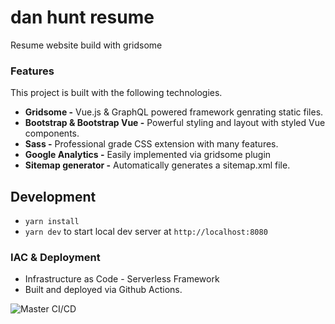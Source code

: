 # dan hunt resume
Resume website build with gridsome

### Features

This project is built with the following technologies.

- **Gridsome -** Vue.js & GraphQL powered framework genrating static files.
- **Bootstrap & Bootstrap Vue -** Powerful styling and layout with styled Vue components.
- **Sass -** Professional grade CSS extension with many features.
- **Google Analytics -** Easily implemented via gridsome plugin
- **Sitemap generator -** Automatically generates a sitemap.xml file.

## Development

+ `yarn install`
+ `yarn dev` to start local dev server at `http://localhost:8080`

### IAC & Deployment
- Infrastructure as Code - Serverless Framework
- Built and deployed via Github Actions.

![Master CI/CD](https://github.com/dkhunt27/danhunt-dev/workflows/Master%20CI/CD/badge.svg?branch=master&event=push)